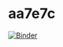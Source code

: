 # aa7e7c
[![Binder](https://mybinder.org/badge_logo.svg)](https://mybinder.org/v2/gh/ZarulHanifah/aa7e7c/HEAD?labpath=voila%2Frender%2Fmain.ipynb)
